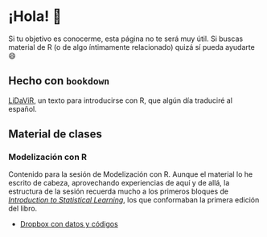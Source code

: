 # ¡Hola! 👋

Si tu objetivo es conocerme, esta página no te será muy útil. Si buscas material de R (o de algo íntimamente relacionado) quizá sí pueda ayudarte 😄 

<!--
**lhansa/lhansa** is a ✨ _special_ ✨ repository because its `README.md` (this file) appears on your GitHub profile.

Here are some ideas to get you started:

- 🔭 I’m currently working on ...
- 🌱 I’m currently learning ...
- 👯 I’m looking to collaborate on ...
- 🤔 I’m looking for help with ...
- 💬 Ask me about ...
- 📫 How to reach me: ...
- 😄 Pronouns: ...
- ⚡ Fun fact: ...
-->

## Hecho con `bookdown`

[LiDaViR](https://lhansa.github.io/lidavir/), un texto para introducirse con R, que algún día traduciré al español.

## Material de clases

### Modelización con R 
Contenido para la sesión de Modelización con R. Aunque el material lo he escrito de cabeza, aprovechando experiencias de aquí y de allá, la estructura de la sesión recuerda mucho a los primeros bloques de [_Introduction to Statistical Learning_](https://www.statlearning.com/), los que conformaban la primera edición del libro.

- [Dropbox con datos y códigos](https://www.dropbox.com/sh/cm45i9liqiwwrrp/AAAV6K4b6wW9bgLhctIV2hJ0a?dl=0)

